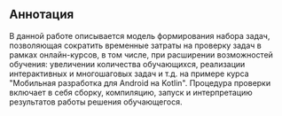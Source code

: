 ## Аннотация
В данной работе описывается модель формирования набора задач, позволяющая сократить временные затраты на проверку задач в рамках онлайн-курсов, в том числе, при расширении возможностей обучения: увеличении количества обучающихся, реализации интерактивных и многошаговых задач и т.д. на примере курса "Мобильная разработка для Android на Kotlin". Процедура проверки включает в себя сборку, компиляцию, запуск и интерпретацию результатов работы решения обучающегося. 
